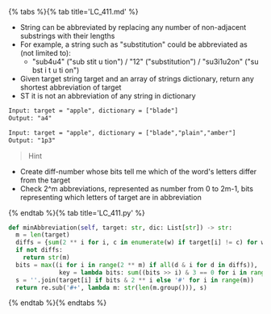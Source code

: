 {% tabs %}{% tab title='LC_411.md' %}

* String can be abbreviated by replacing any number of non-adjacent substrings with their lengths
* For example, a string such as "substitution" could be abbreviated as (not limited to):
  * "sub4u4" ("sub stit u tion") / "12" ("substitution") / "su3i1u2on" ("su bst i t u ti on")
* Given target string target and an array of strings dictionary, return any shortest abbreviation of target
* ST it is not an abbreviation of any string in dictionary

```txt
Input: target = "apple", dictionary = ["blade"]
Output: "a4"

Input: target = "apple", dictionary = ["blade","plain","amber"]
Output: "1p3"
```

> Hint

* Create diff-number whose bits tell me which of the word's letters differ from the target
* Check 2^m abbreviations, represented as number from 0 to 2m-1, bits representing which letters of target are in abbreviation

{% endtab %}{% tab title='LC_411.py' %}

```py
def minAbbreviation(self, target: str, dic: List[str]) -> str:
  m = len(target)
  diffs = {sum(2 ** i for i, c in enumerate(w) if target[i] != c) for w in dic if len(w) == m}
  if not diffs:
    return str(m)
  bits = max((i for i in range(2 ** m) if all(d & i for d in diffs)),
              key = lambda bits: sum((bits >> i) & 3 == 0 for i in range(m - 1)))
  s = ''.join(target[i] if bits & 2 ** i else '#' for i in range(m))
  return re.sub('#+', lambda m: str(len(m.group())), s)
```

{% endtab %}{% endtabs %}

